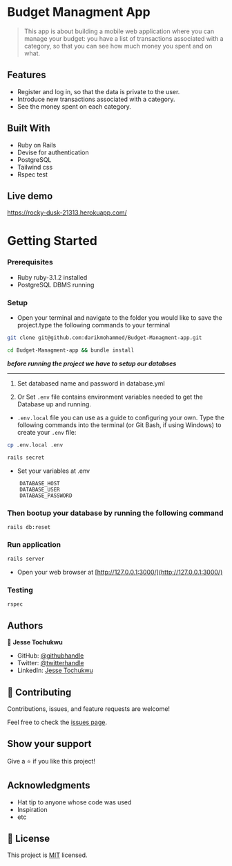 # Budget Managment App

> This app is about building a mobile web application where you can manage your budget: you have a list of transactions associated with a category, so that you can see how much money you spent and on what.

## Features

- Register and log in, so that the data is private to the user.
- Introduce new transactions associated with a category.
- See the money spent on each category.

## Built With

- Ruby on Rails
- Devise for authentication
- PostgreSQL
- Tailwind css
- Rspec test

## Live demo

https://rocky-dusk-21313.herokuapp.com/

# Getting Started

### Prerequisites

- Ruby ruby-3.1.2 installed
- PostgreSQL DBMS running

### Setup

- Open your terminal and navigate to the folder you would like to save the project.type the following commands to your terminal

```bash
git clone git@github.com:darikmohammed/Budget-Managment-app.git
```

```bash
cd Budget-Managment-app && bundle install
```

**_before running the project we have to setup our databses_**

<hr>

1. Set databased name and password in database.yml

2. Or Set `.env` file contains environment variables needed to get the Database up and running.

- `.env.local` file you can use as a guide to configuring your own. Type the following commands into the terminal (or Git Bash, if using Windows) to create your `.env` file:

```bash
cp .env.local .env
```

```bash
rails secret
```

- Set your variables at .env

```env
    DATABASE_HOST
    DATABASE_USER
    DATABASE_PASSWORD
```

### Then bootup your database by running the following command

```shell
rails db:reset

```

### Run application

```rb
rails server

```

- Open your web browser at [http://127.0.0.1:3000/](http://127.0.0.1:3000/)

### Testing

```
rspec

```

## Authors

👤 **Jesse Tochukwu**

- GitHub: [@githubhandle](https://github.com/HeDevedUp)
- Twitter: [@twitterhandle](https://twitter.com/JesseTochukwu)
- LinkedIn: [Jesse Tochukwu
](https://www.linkedin.com/in/JesseTochukwu/)

## 🤝 Contributing

Contributions, issues, and feature requests are welcome!

Feel free to check the [issues page](../../issues/).

## Show your support

Give a ⭐️ if you like this project!

## Acknowledgments

- Hat tip to anyone whose code was used
- Inspiration
- etc

## 📝 License

This project is [MIT](./MIT.md) licensed.
